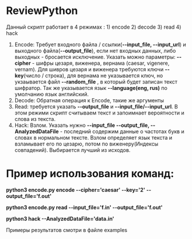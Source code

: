 # ReviewPython
Данный скрипт работает в 4 режимах : 1) encode 2) decode 3) read 4) hack
1) Encode: Требует входного файла / ссылки(**--input_file, --input_url**) и выходного файла(**--output_file**), если нет входных данных, либо выходных - бросается исключение.
Указать можно параметры: **--cipher** - шифры цезаря, виженера, вернама (caesar, vigenere, vernam). Для шивров цезаря и виженера требуются ключи **--key**(число / строка), для вернама не указывается ключ, но укзаывается файл **--random_file** , в который будет записан текст шифратор. Так же указывается язык **--language(eng, rus)** по умолчанию язык английский. 
2) Decode: Обратная операция к Encode, такие же аргументы
3) Read: требуется указать **--output_file** и **--input_file/--input_url**. В этом режими скрипт считываем текст и запоимнает вероятности и слова из текста.
4) Hack: Взлом. Указать нужно **--input_file --output_file, --AnalyzedDataFile** - последний содержим данные о частотах букв и словах в нормальном тексте. Взлом определяет язык текста и взламывает его по цезарю, потом по виженеру(Индексы совпадений). Выбирaется лучший из исходов.

# Пример использования команд:

**python3 encode.py encode --cipher='caesar' --key='2' --output_file='f.out'**

**python3 encode.py read --input_file='f.in' --output_file='f.out'**

**python3 hack --AnalyzedDataFile='data.in'**

Примеры результатов смотри в файле examples
